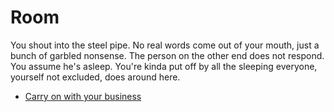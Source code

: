 Room
====

You shout into the steel pipe.  No real words come out of your mouth, just a
bunch of garbled nonsense.  The person on the other end does not respond.  You
assume he's asleep.  You're kinda put off by all the sleeping everyone,
yourself not excluded, does around here.

* [Carry on with your business](p0s1light.html)
